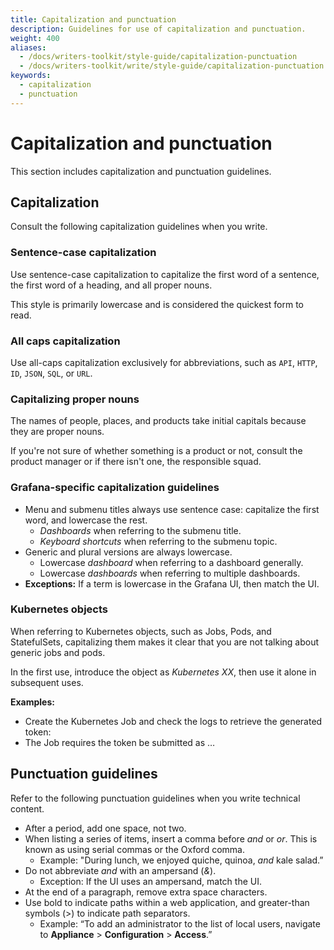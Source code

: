 ```yaml
---
title: Capitalization and punctuation
description: Guidelines for use of capitalization and punctuation.
weight: 400
aliases:
  - /docs/writers-toolkit/style-guide/capitalization-punctuation
  - /docs/writers-toolkit/write/style-guide/capitalization-punctuation
keywords:
  - capitalization
  - punctuation
---
```


# Capitalization and punctuation

This section includes capitalization and punctuation guidelines.

## Capitalization

Consult the following capitalization guidelines when you write.

### Sentence-case capitalization

Use sentence-case capitalization to capitalize the first word of a sentence, the first word of a heading, and all proper nouns.

This style is primarily lowercase and is considered the quickest form to read.

### All caps capitalization

Use all-caps capitalization exclusively for abbreviations, such as `API`, `HTTP`, `ID`, `JSON`, `SQL`, or `URL`.

### Capitalizing proper nouns

The names of people, places, and products take initial capitals because they are proper nouns.

If you're not sure of whether something is a product or not, consult the product manager or if there isn't one, the responsible squad.

### Grafana-specific capitalization guidelines

- Menu and submenu titles always use sentence case: capitalize the first word, and lowercase the rest.
  - _Dashboards_ when referring to the submenu title.
  - _Keyboard shortcuts_ when referring to the submenu topic.
- Generic and plural versions are always lowercase.
  - Lowercase _dashboard_ when referring to a dashboard generally.
  - Lowercase _dashboards_ when referring to multiple dashboards.
- **Exceptions:** If a term is lowercase in the Grafana UI, then match the UI.

### Kubernetes objects

When referring to Kubernetes objects, such as Jobs, Pods, and StatefulSets, capitalizing them makes it clear that you are not talking about generic jobs and pods.

In the first use, introduce the object as _Kubernetes XX_, then use it alone in subsequent uses.

**Examples:**

- Create the Kubernetes Job and check the logs to retrieve the generated token:
- The Job requires the token be submitted as …

## Punctuation guidelines

Refer to the following punctuation guidelines when you write technical content.

- After a period, add one space, not two.
- When listing a series of items, insert a comma before _and_ or _or_. This is known as using serial commas or the Oxford comma.
  - Example: "During lunch, we enjoyed quiche, quinoa, _and_ kale salad.”
- Do not abbreviate _and_ with an ampersand (_&_).
  - Exception: If the UI uses an ampersand, match the UI.
- At the end of a paragraph, remove extra space characters.
- Use bold to indicate paths within a web application, and greater-than symbols (>) to indicate path separators.
  - Example: “To add an administrator to the list of local users, navigate to **Appliance** > **Configuration** > **Access**.”
